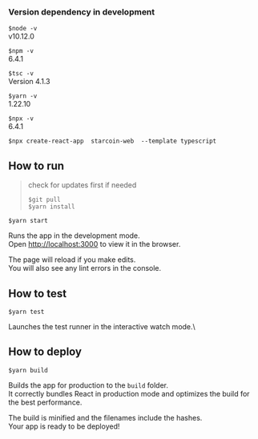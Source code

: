 
### Version dependency in development


`$node -v`\
v10.12.0

`$npm -v`\
6.4.1

`$tsc -v`\
Version 4.1.3

`$yarn -v`\
1.22.10

`$npx -v`\
6.4.1


`$npx create-react-app  starcoin-web  --template typescript
`

## How to run

> check for updates first if needed
>
>`$git pull`\
>`$yarn install`

`$yarn start`

Runs the app in the development mode.\
Open [http://localhost:3000](http://localhost:3000) to view it in the browser.

The page will reload if you make edits.\
You will also see any lint errors in the console.

## How to test

`$yarn test`

Launches the test runner in the interactive watch mode.\

## How to deploy

`$yarn build`

Builds the app for production to the `build` folder.\
It correctly bundles React in production mode and optimizes the build for the best performance.

The build is minified and the filenames include the hashes.\
Your app is ready to be deployed!

